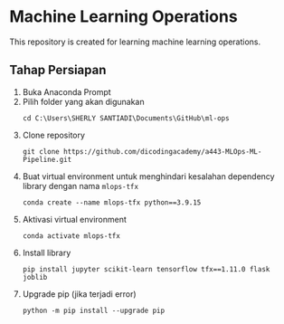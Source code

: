 # Machine Learning Operations
This repository is created for learning machine learning operations.

## Tahap Persiapan
1. Buka Anaconda Prompt
2. Pilih folder yang akan digunakan
   ```
   cd C:\Users\SHERLY SANTIADI\Documents\GitHub\ml-ops
   ```
4. Clone repository
   ```
   git clone https://github.com/dicodingacademy/a443-MLOps-ML-Pipeline.git
   ```
5. Buat virtual environment untuk menghindari kesalahan dependency library dengan nama `mlops-tfx`
   ```
   conda create --name mlops-tfx python==3.9.15
   ```
6. Aktivasi virtual environment
   ```
   conda activate mlops-tfx
   ```
8. Install library
   ```
   pip install jupyter scikit-learn tensorflow tfx==1.11.0 flask joblib
   ```
9. Upgrade pip (jika terjadi error)
   ```
   python -m pip install --upgrade pip
   ```
